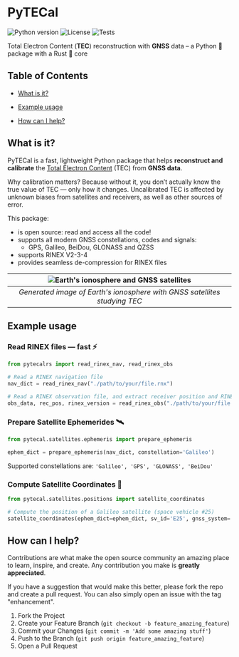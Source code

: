 # PyTECal

<!-- Add PyPi version when published -->
![Python version](https://img.shields.io/badge/python-3.13-blue.svg)
![License](https://img.shields.io/github/license/viventriglia/pyTEC)
![Tests](https://github.com/viventriglia/pyTEC/actions/workflows/pytest.yml/badge.svg)

Total Electron Content (**TEC**) reconstruction with **GNSS** data – a Python 🐍 package with a Rust 🦀 core

## Table of Contents

- [What is it?](#what-is-it)

- [Example usage](#example-usage)

- [How can I help?](#how-can-i-help)

## What is it?

PyTECal is a fast, lightweight Python package that helps **reconstruct and calibrate** the [Total Electron Content](https://en.wikipedia.org/wiki/Total_electron_content) (TEC) from **GNSS data**.

Why calibration matters? Because without it, you don’t actually know the true value of TEC — only how it changes. Uncalibrated TEC is affected by unknown biases from satellites and receivers, as well as other sources of error.

This package:
- is open source: read and access all the code!
- supports all modern GNSS constellations, codes and signals:
    - GPS, Galileo, BeiDou, GLONASS and QZSS
- supports RINEX V2-3-4
- provides seamless de-compression for RINEX files

| ![Earth's ionosphere and GNSS satellites](images/project_cover.png) | 
|:--:| 
| *Generated image of Earth's ionosphere with GNSS satellites studying TEC* |


## Example usage

### Read RINEX files — fast ⚡

```python
from pytecalrs import read_rinex_nav, read_rinex_obs

# Read a RINEX navigation file
nav_dict = read_rinex_nav("./path/to/your/file.rnx")

# Read a RINEX observation file, and extract receiver position and RINEX version
obs_data, rec_pos, rinex_version = read_rinex_obs("./path/to/your/file.rnx")
```

### Prepare Satellite Ephemerides 🛰️

```python
from pytecal.satellites.ephemeris import prepare_ephemeris

ephem_dict = prepare_ephemeris(nav_dict, constellation='Galileo')
```

Supported constellations are: ```'Galileo', 'GPS', 'GLONASS', 'BeiDou'```

### Compute Satellite Coordinates 🧭

```python
from pytecal.satellites.positions import satellite_coordinates

# Compute the position of a Galileo satellite (space vehicle #25)
satellite_coordinates(ephem_dict=ephem_dict, sv_id='E25', gnss_system='Galileo')
```

## How can I help?

Contributions are what make the open source community an amazing place to learn, inspire, and create. Any contribution you make is **greatly appreciated**.

If you have a suggestion that would make this better, please fork the repo and create a pull request. You can also simply open an issue with the tag "enhancement".

1. Fork the Project
2. Create your Feature Branch (`git checkout -b feature_amazing_feature`)
3. Commit your Changes (`git commit -m 'Add some amazing stuff'`)
4. Push to the Branch (`git push origin feature_amazing_feature`)
5. Open a Pull Request

